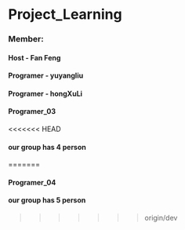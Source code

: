 # Project_Learning
### Member:
#### Host - Fan Feng
#### Programer - yuyangliu
#### Programer - hongXuLi
#### Programer_03
<<<<<<< HEAD
#### our group has 4 person
=======
#### Programer_04
#### our group has 5 person
>>>>>>> origin/dev
